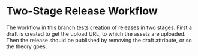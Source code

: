 # Two-Stage Release Workflow

The workflow in this branch tests creation of releases in two stages.
First a draft is created to get the upload URL, to which the assets
are uploaded. Then the release should be published by removing the draft
attribute, or so the theory goes.
